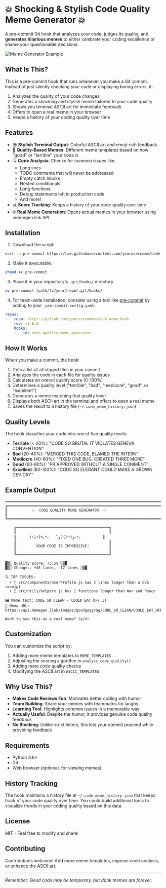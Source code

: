 # 💥 Shocking & Stylish Code Quality Meme Generator 💥

A pre-commit Git hook that analyzes your code, judges its quality, and **generates hilarious memes** to either celebrate your coding excellence or shame your questionable decisions.

![Meme Generator Example](https://api.memegen.link/images/keanu-breathtaking/YOUR_CODE/BELONGS_IN_A_MUSEUM.jpg)

## What Is This?

This is a pre-commit hook that runs whenever you make a Git commit. Instead of just silently checking your code or displaying boring errors, it:

1. Analyzes the quality of your code changes
2. Generates a shocking and stylish meme tailored to your code quality
3. Shows you terminal ASCII art for immediate feedback
4. Offers to open a real meme in your browser
5. Keeps a history of your coding quality over time

## Features

- 😎 **Stylish Terminal Output**: Colorful ASCII art and emoji-rich feedback
- 🤣 **Quality-Based Memes**: Different meme templates based on how "good" or "terrible" your code is
- 🔍 **Code Analysis**: Checks for common issues like:
  - Long lines
  - TODO comments that will never be addressed
  - Empty catch blocks
  - Nested conditionals
  - Long functions
  - Debug statements left in production code
  - And more!
- 📊 **Score Tracking**: Keeps a history of your code quality over time
- 🌐 **Real Meme Generation**: Opens actual memes in your browser using memegen.link API

## Installation

1. Download the script:

```bash
curl -o pre-commit https://raw.githubusercontent.com/yourusername/code-meme-hook/main/pre-commit
```

2. Make it executable:

```bash
chmod +x pre-commit
```

3. Place it in your repository's `.git/hooks/` directory:

```bash
mv pre-commit /path/to/your/repo/.git/hooks/
```

4. For team-wide installation, consider using a tool like [pre-commit](https://pre-commit.com/) by adding to your `.pre-commit-config.yaml`:

```yaml
repos:
-   repo: https://github.com/yourusername/code-meme-hook
    rev: v1.0.0
    hooks:
    -   id: code-quality-meme-generator
```

## How It Works

When you make a commit, the hook:

1. Gets a list of all staged files in your commit
2. Analyzes the code in each file for quality issues
3. Calculates an overall quality score (0-100%)
4. Determines a quality level ("terrible", "bad", "mediocre", "good", or "excellent")
5. Generates a meme matching that quality level
6. Displays both ASCII art in the terminal and offers to open a real meme
7. Saves the result to a history file (`~/.code_meme_history.json`)

## Quality Levels

The hook classifies your code into one of five quality levels:

- **Terrible** (< 20%): "CODE SO BRUTAL IT VIOLATES GENEVA CONVENTION"
- **Bad** (20-40%): "MERGED THIS CODE, BLAMED THE INTERN"
- **Mediocre** (40-60%): "FIXED ONE BUG, CREATED THREE MORE"
- **Good** (60-80%): "PR APPROVED WITHOUT A SINGLE COMMENT"
- **Excellent** (80-100%): "CODE SO ELEGANT COULD MAKE A GROWN DEV CRY"

## Example Output

```
═══════════════════════════════════════════════════════════════════════════
╔══════════════════════════════════════════════════════════════════════════╗
║           💥  CODE QUALITY MEME GENERATOR  💥                            ║
╚══════════════════════════════════════════════════════════════════════════╝

    ╔══════════════════════════════════════════╗
    ║                                          ║
    ║      (•̀ᴗ•́)و ̑̑   ✧*｡٩(ˊᗜˋ*)و✧*｡          ║
    ║                                          ║
    ║         YOUR CODE IS IMPRESSIVE!         ║
    ║                                          ║
    ╚══════════════════════════════════════════╝
    
▓▒░ Quality score: 73.5% ░▒▓
▓▒░ Changes: +45 lines, -12 lines ░▒▓

🔍 TOP ISSUES:
  • 📏 src/components/UserProfile.js has 3 lines longer than a CVS receipt
  • 📜 src/utils/helpers.js has 1 functions longer than War and Peace

🖼️ Meme text: CODE SO CLEAN - COULD EAT OFF IT
🔗 Meme URL: https://api.memegen.link/images/goodguygrag/CODE_SO_CLEAN/COULD_EAT_OFF_IT.jpg

Want to see this as a real meme? (y/n)
```

## Customization

You can customize the script by:

1. Adding more meme templates to `MEME_TEMPLATES`
2. Adjusting the scoring algorithm in `analyze_code_quality()`
3. Adding more code quality checks
4. Modifying the ASCII art in `ASCII_TEMPLATES`

## Why Use This?

- **Makes Code Reviews Fun**: Motivates better coding with humor
- **Team Building**: Share your memes with teammates for laughs
- **Learning Tool**: Highlights common issues in a memorable way
- **Actually Useful**: Despite the humor, it provides genuine code quality feedback
- **No Blocking**: Unlike strict linters, this lets your commit proceed while providing feedback

## Requirements

- Python 3.6+
- Git
- Web browser (optional, for viewing memes)

## History Tracking

The hook maintains a history file at `~/.code_meme_history.json` that keeps track of your code quality over time. You could build additional tools to visualize trends in your coding quality based on this data.

## License

MIT - Feel free to modify and share!

## Contributing

Contributions welcome! Add more meme templates, improve code analysis, or enhance the ASCII art.

---

*Remember: Good code may be temporary, but dank memes are forever.*
